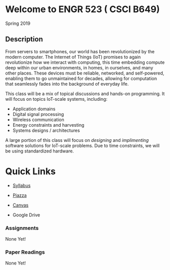 # Welcome to ENGR 523 ( CSCI B649)

Spring 2019

## Description

From servers to smartphones, our world has been revolutionized by the modern
computer.  The Internet of Things (IoT) promises to again revolutionize how we
interact with computing, this time embedding compute deep within our urban
environments, in homes, in ourselves, and many other places.  These devices
must be reliable, networked, and self-powered, enabling them to go unmaintained
for decades, allowing for computation that seamlessly fades into the background
of everyday life.  

This class will be a mix of topical discussions and hands-on programming.
It will focus on topics IoT-scale systems, including:
* Application domains
* Digital signal processing
* Wireless communication 
* Energy constraints and harvesting
* Systems designs / architectures

A large portion of this class will focus on *designing* and *implimenting*
software solutions for IoT-scale problems.  Due to time constraints, we will be
using standardized hardware. 

# Quick Links

* [Syllabus](syllabus.md)

* [Piazza](https://piazza.com/class/jqcjlmgtrub1yh/home)

* [Canvas](https://iu.instructure.com/courses/1773115)

* Google Drive

### Assignments 

None Yet!

### Paper Readings

None Yet!

